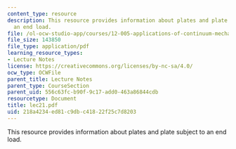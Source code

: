 ```yaml
---
content_type: resource
description: This resource provides information about plates and plate subject to
  an end load.
file: /ol-ocw-studio-app/courses/12-005-applications-of-continuum-mechanics-to-earth-atmospheric-and-planetary-sciences-spring-2006/218a4234ed81c9dbc41822f25c7d8203_lec21.pdf
file_size: 143850
file_type: application/pdf
learning_resource_types:
- Lecture Notes
license: https://creativecommons.org/licenses/by-nc-sa/4.0/
ocw_type: OCWFile
parent_title: Lecture Notes
parent_type: CourseSection
parent_uid: 556c63fc-b90f-9c17-add0-463a86844cdb
resourcetype: Document
title: lec21.pdf
uid: 218a4234-ed81-c9db-c418-22f25c7d8203
---
```

This resource provides information about plates and plate subject to an end load.
